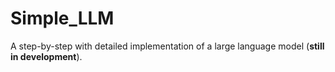# Simple_LLM
A step-by-step with detailed implementation of a large language model (__still in development__).
